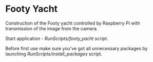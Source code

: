 # Footy Yacht

Construction of the Footy yacht controlled by Raspberry Pi with transmission of the image from the camera. 
 
Start application - *RunScripts/footy_yacht* script.

Before first use make sure you've got all unnecessary packages by launching *RunScripts/install_packages* script.


